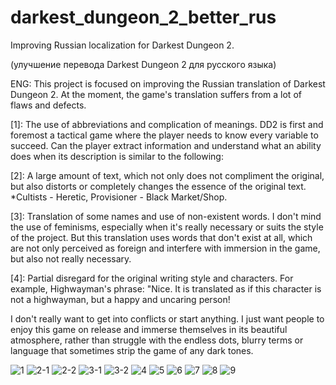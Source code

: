 # darkest_dungeon_2_better_rus
Improving Russian localization for Darkest Dungeon 2.

(улучшение перевода Darkest Dungeon 2 для русского языка)

ENG:
This project is focused on improving the Russian translation of Darkest Dungeon 2. At the moment, the game's translation suffers from a lot of flaws and defects. 

[1]: The use of abbreviations and complication of meanings. DD2 is first and foremost a tactical game where the player needs to know every variable to succeed. Can the player extract information and understand what an ability does when its description is similar to the following:

[2]: A large amount of text, which not only does not compliment the original, but also distorts or completely changes the essence of the original text. *Cultists - Heretic, Provisioner - Black Market/Shop.

[3]: Translation of some names and use of non-existent words. I don't mind the use of feminisms, especially when it's really necessary or suits the style of the project. But this translation uses words that don't exist at all, which are not only perceived as foreign and interfere with immersion in the game, but also not really necessary.

[4]: Partial disregard for the original writing style and characters. For example, Highwayman's phrase: "Nice. It is translated as if this character is not a highwayman, but a happy and uncaring person!

I don't really want to get into conflicts or start anything. I just want people to enjoy this game on release and immerse themselves in its beautiful atmosphere, rather than struggle with the endless dots, blurry terms or language that sometimes strip the game of any dark tones.


  
![1](https://user-images.githubusercontent.com/109465945/229361656-9e3fb4fe-325e-4256-b7a0-058873c01777.jpg)
![2-1](https://user-images.githubusercontent.com/109465945/229361663-3693a5de-7b73-4f3c-aee4-48db7403c650.jpg)
![2-2](https://user-images.githubusercontent.com/109465945/229361668-a4ff1380-14b3-4efe-9428-b4798d7f47f6.jpg)
![3-1](https://user-images.githubusercontent.com/109465945/229361670-34a8f994-2d09-49a6-9eb1-34eec52d1a45.jpg)
![3-2](https://user-images.githubusercontent.com/109465945/229361673-dc21c480-268d-4ad4-b500-06e1898f15ad.jpg)
![4](https://user-images.githubusercontent.com/109465945/229361677-583e3162-dff1-42fb-8f42-3776f11e98d3.jpg)
![5](https://user-images.githubusercontent.com/109465945/229361681-f89b2564-b67c-41fd-9e3a-15858c23d964.jpg)
![6](https://user-images.githubusercontent.com/109465945/229361682-86538ed0-3e55-466a-8b89-2cda726d516f.jpg)
![7](https://user-images.githubusercontent.com/109465945/229361686-c43dcc39-6b9e-40bd-98d2-5658aa2e8008.jpg)
![8](https://user-images.githubusercontent.com/109465945/229361690-725dbaef-cc7d-4b79-8a6b-32c89e8e67d6.jpg)
![9](https://user-images.githubusercontent.com/109465945/229361733-6320bd1d-a337-4cd3-97c9-78c5c2393613.jpg)
